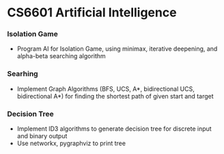 # CS6601 Artificial Intelligence
### Isolation Game
- Program AI for Isolation Game, using minimax, iterative deepening, and alpha-beta searching algorithm
### Searhing
- Implement Graph Algorithms (BFS, UCS, A*, bidirectional UCS, bidirectional A*) for finding the shortest path of given start and target
### Decision Tree
- Implement ID3 algorithms to generate decision tree for discrete input and binary output
- Use networkx, pygraphviz to print tree
